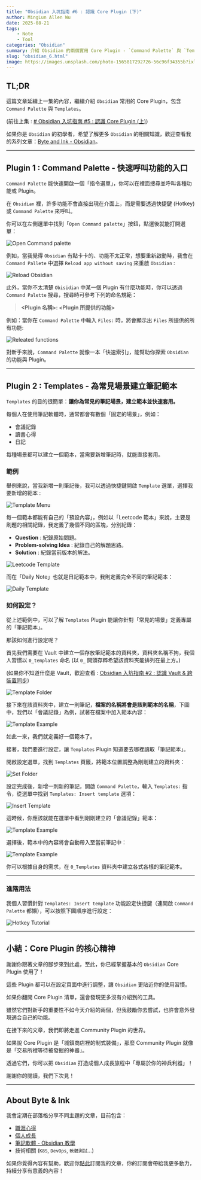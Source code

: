```yaml
---
title: "Obsidian 入坑指南 #6 : 認識 Core Plugin (下)"
author: MingLun Allen Wu
date: 2025-08-21
tags: 
    - Note
    - Tool
categories: "Obsidian"
summary: 介紹 Obsidian 的兩個實用 Core Plugin - `Command Palette` 與 `Templates`，幫助新手快速呼叫功能並建立專屬筆記範本。
slug: "obsidian_6.html"
image: https://images.unsplash.com/photo-1565817292726-56c96f34355b?ixlib=rb-4.0.3&ixid=M3wxMjA3fDB8MHxwaG90by1wYWdlfHx8fGVufDB8fHx8fA%3D%3D&auto=format&fit=crop&w=2969&q=80
---
```


## TL;DR

這篇文章延續上一集的內容，繼續介紹 `Obsidian` 常用的 Core Plugin，包含 `Command Palette` 與 `Templates`。

(前往上集 :
[# Obsidian 入坑指南 #5 : 認識 Core Plugin (上)](https://minglunwu.com/notes/2024/obsidian_5.html/))

如果你是 `Obsidian` 的初學者，希望了解更多 `Obsidian` 的相關知識，歡迎查看我的系列文章：[Byte and Ink - Obsidian](https://minglunwu.com/categories/obsidian/)。

---

## Plugin 1 : Command Palette - 快速呼叫功能的入口

`Command Palette` 能快速開啟一個「指令選單」，你可以在裡面搜尋並呼叫各種功能或 Plugin。

在 `Obsidian` 裡，許多功能不會直接出現在介面上，而是需要透過快捷鍵 (Hotkey) 或 `Command Palette` 來呼叫。

你可以在左側選單中找到「`Open Command palette`」按鈕，點選後就能打開選單：

![Open Command palette](https://minglunwu.com/images/20250819/1.png)

例如，當我覺得 `Obsidian` 有點卡卡的、功能不太正常，想要重新啟動時，我會在 `Command Pallete` 中選擇 `Reload app without saving` 來重啟 `Obsidian` : 

![Reload Obsidian](https://minglunwu.com/images/20250819/2.png)

此外，當你不太清楚 `Obisidian` 中某一個 Plugin 有什麼功能時，你可以透過 `Command Palette` 搜尋，搜尋時可參考下列的命名規範：

> **<Plugin 名稱>: <Plugin 所提供的功能>**

例如：當你在 `Command Palette` 中輸入 `Files:` 時，將會顯示出 `Files` 所提供的所有功能:

![Releated functions](https://minglunwu.com/images/20250819/3.png)

對新手來說，`Command Palette` 就像一本「快速索引」，能幫助你探索 `Obsidian` 的功能與 Plugin。

---

## Plugin 2 : Templates - 為常見場景建立筆記範本

`Templates` 的目的很簡單：**讓你為常見的筆記場景，建立範本並快速套用。**

每個人在使用筆記軟體時，通常都會有數個「固定的場景」，例如：

+ 會議記錄
+ 讀書心得
+ 日記

每種場景都可以建立一個範本，當需要新增筆記時，就能直接套用。

### 範例

舉例來說，當我新增一則筆記後，我可以透過快捷鍵開啟 `Template` 選單，選擇我要新增的範本 :

![Template Menu](https://minglunwu.com/images/20250819/4.png)

每一個範本都能有自己的「預設內容」，例如以「Leetcode 範本」來說，主要是刷題的相關紀錄，我定義了幾個不同的區塊，分別紀錄：

+ **Question** : 紀錄原始問題。
+ **Problem-solving Idea** : 紀錄自己的解題思路。
+ **Solution** : 紀錄當前版本的解法。

![Leetcode Template](https://minglunwu.com/images/20250819/5.png)

而在「Daily Note」也就是日記範本中，我則定義完全不同的筆記範本：

![Daily Template](https://minglunwu.com/images/20250819/6.png)

### 如何設定？

從上述範例中，可以了解 `Templates` Plugin 能讓你針對「常見的場景」定義專屬的「筆記範本」。

那該如何進行設定呢？

首先我們需要在 Vault 中建立一個存放筆記範本的資料夾，資料夾名稱不拘，我個人習慣以 `0_templates` 命名 (以 `0_` 開頭存粹希望該資料夾能排列在最上方。)

(如果你不知道什麼是 Vault，歡迎查看 : [Obsidian 入坑指南 #2 : 認識 Vault & 跨裝置同步](https://minglunwu.com/notes/2024/obsidian_2.html/))

![Template Folder](https://minglunwu.com/images/20250819/7.png)

接下來在該資料夾中，建立一則筆記，**檔案的名稱將會是該則範本的名稱**，下圖中，我們以「會議記錄」為例，試著在檔案中加入範本內容：

![Template Example](https://minglunwu.com/images/20250819/8.png)

如此一來，我們就定義好一個範本了。

接著，我們要進行設定，讓 `Templates` Plugin 知道要去哪裡讀取「筆記範本」。

開啟設定選單，找到 `Templates` 頁籤，將範本位置調整為剛剛建立的資料夾：

![Set Folder](https://minglunwu.com/images/20250819/9.png)

設定完成後，新增一則新的筆記，開啟 `Command Palette`，輸入 `Templates:` 指令，從選單中找到 `Templates: Insert template` 選項：

![Insert Template](https://minglunwu.com/images/20250819/10.png)

這時候，你應該就能在選單中看到剛剛建立的「會議記錄」範本：

![Template Example](https://minglunwu.com/images/20250819/11.png)

選擇後，範本中的內容將會自動帶入至當前筆記中：

![Template Example](https://minglunwu.com/images/20250819/12.png)

你可以根據自身的需求，在 `0_Templates` 資料夾中建立各式各樣的筆記範本。

---

### 進階用法

我個人習慣針對 `Templates: Insert template` 功能設定快捷鍵（連開啟 `Command Palette` 都懶），可以按照下圖順序進行設定：

![Hotkey Tutorial](https://minglunwu.com/images/20250819/13.png)

---

## 小結：Core Plugin 的核心精神

謝謝你跟著文章的腳步來到此處，至此，你已經掌握基本的 `Obsidian` Core Plugin 使用了！

這些 Plugin 都可以在設定頁面中進行調整，讓 `Obsidian` 更貼近你的使用習慣。

如果你翻開 Core Plugin 清單，還會發現更多沒有介紹到的工具。

雖然它們對新手的重要性不如今天介紹的兩個，但我鼓勵你去嘗試，也許會意外發現適合自己的功能。

在接下來的文章，我們即將走進 Community Plugin 的世界。

如果說 Core Plugin 是「城鎮商店裡的制式裝備」，那麼 Community Plugin 就像是「交易所裡等待被發掘的神器」。

透過它們，你可以把 `Obsidian` 打造成個人成長旅程中「專屬於你的神兵利器」！

謝謝你的閱讀，我們下次見！

---

## About Byte & Ink

我會定期在部落格分享不同主題的文章，目前包含：

+ [職涯心得](https://minglunwu.com/tags/career/)
+ [個人成長](https://minglunwu.com/categories/weekly-reflection/)
+ [筆記軟體 - Obsidian 教學](http://minglunwu.com/categories/obsidian/)
+ 技術相關 (`K8S`, `DevOps`, `軟體測試`...)

如果你覺得內容有幫助，歡迎你[點此](https://minglunwu.substack.com/subscribe)訂閱我的文章，你的訂閱會帶給我更多動力，持續分享有意義的內容！